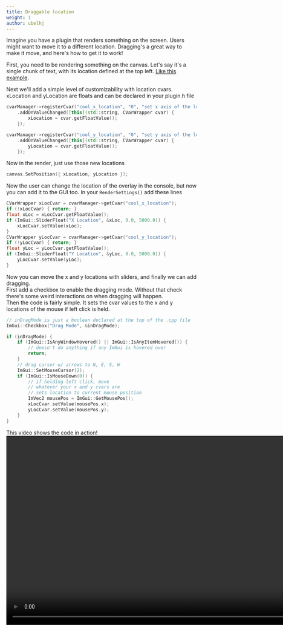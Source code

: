 ```yaml
---
title: Draggable location
weight: 1
author: ubelhj
---
```


Imagine you have a plugin that renders something on the screen. Users might want to move it to a different location. Dragging's a great way to make it move, and here's how to get it to work!

First, you need to be rendering something on the canvas. Let's say it's a single chunk of text, with its location defined at the top left. [Like this example](/code_snippets/canvas/).

Next we'll add a simple level of customizability with location cvars. xLocation and yLocation are floats and can be declared in your plugin.h file
```cpp
cvarManager->registerCvar("cool_x_location", "0", "set x axis of the location of the overlay")
    .addOnValueChanged([this](std::string, CVarWrapper cvar) {
        xLocation = cvar.getFloatValue();
    });

cvarManager->registerCvar("cool_y_location", "0", "set y axis of the location of the overlay")
    .addOnValueChanged([this](std::string, CVarWrapper cvar) {
        yLocation = cvar.getFloatValue();
    });
```
Now in the render, just use those new locations
```cpp
canvas.SetPosition({ xLocation, yLocation });
```

Now the user can change the location of the overlay in the console, but now you can add it to the GUI too. In your `RenderSettings()` add these lines
```cpp
CVarWrapper xLocCvar = cvarManager->getCvar("cool_x_location");
if (!xLocCvar) { return; }
float xLoc = xLocCvar.getFloatValue();
if (ImGui::SliderFloat("X Location", &xLoc, 0.0, 5000.0)) {
    xLocCvar.setValue(xLoc);
}
CVarWrapper yLocCvar = cvarManager->getCvar("cool_y_location");
if (!yLocCvar) { return; }
float yLoc = yLocCvar.getFloatValue();
if (ImGui::SliderFloat("Y Location", &yLoc, 0.0, 5000.0)) {
    yLocCvar.setValue(yLoc);
}
```

Now you can move the x and y locations with sliders, and finally we can add dragging.  
First add a checkbox to enable the dragging mode. Without that check there's some weird interactions on when dragging will happen.  
Then the code is fairly simple. It sets the cvar values to the x and y locations of the mouse if left click is held. 
```cpp
// inDragMode is just a boolean declared at the top of the .cpp file
ImGui::Checkbox("Drag Mode", &inDragMode);

if (inDragMode) {
    if (ImGui::IsAnyWindowHovered() || ImGui::IsAnyItemHovered()) {
        // doesn't do anything if any ImGui is hovered over
        return;
    }
    // drag cursor w/ arrows to N, E, S, W
    ImGui::SetMouseCursor(2);
    if (ImGui::IsMouseDown(0)) {
        // if holding left click, move
        // whatever your x and y cvars are
        // sets location to current mouse position
        ImVec2 mousePos = ImGui::GetMousePos();
        xLocCvar.setValue(mousePos.x);
        yLocCvar.setValue(mousePos.y);
    }
}
```
This video shows the code in action! 
<video controls width="1000">
    <source src="/video/imguidrag.mp4" />
</video>
